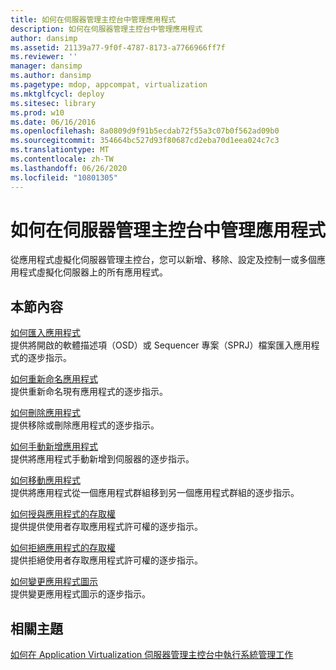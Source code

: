 ```yaml
---
title: 如何在伺服器管理主控台中管理應用程式
description: 如何在伺服器管理主控台中管理應用程式
author: dansimp
ms.assetid: 21139a77-9f0f-4787-8173-a7766966ff7f
ms.reviewer: ''
manager: dansimp
ms.author: dansimp
ms.pagetype: mdop, appcompat, virtualization
ms.mktglfcycl: deploy
ms.sitesec: library
ms.prod: w10
ms.date: 06/16/2016
ms.openlocfilehash: 8a0809d9f91b5ecdab72f55a3c07b0f562ad09b0
ms.sourcegitcommit: 354664bc527d93f80687cd2eba70d1eea024c7c3
ms.translationtype: MT
ms.contentlocale: zh-TW
ms.lasthandoff: 06/26/2020
ms.locfileid: "10801305"
---
```

# 如何在伺服器管理主控台中管理應用程式


從應用程式虛擬化伺服器管理主控台，您可以新增、移除、設定及控制一或多個應用程式虛擬化伺服器上的所有應用程式。

## 本節內容


<a href="" id="how-to-import-an-application"></a>[如何匯入應用程式](how-to-import-an-applicationserver.md)  
提供將開啟的軟體描述項（OSD）或 Sequencer 專案（SPRJ）檔案匯入應用程式的逐步指示。

<a href="" id="how-to-rename-an-application"></a>[如何重新命名應用程式](how-to-rename-an-application.md)  
提供重新命名現有應用程式的逐步指示。

<a href="" id="how-to-delete-an-application"></a>[如何刪除應用程式](how-to-delete-an-application-server.md)  
提供移除或刪除應用程式的逐步指示。

<a href="" id="how-to-manually-add-an-application"></a>[如何手動新增應用程式](how-to-manually-add-an-application.md)  
提供將應用程式手動新增到伺服器的逐步指示。

<a href="" id="how-to-move-an-application"></a>[如何移動應用程式](how-to-move-an-application.md)  
提供將應用程式從一個應用程式群組移到另一個應用程式群組的逐步指示。

<a href="" id="how-to-grant-access-to-an-application"></a>[如何授與應用程式的存取權](how-to-grant-access-to-an-application.md)  
提供提供使用者存取應用程式許可權的逐步指示。

<a href="" id="how-to-deny-access-to-an-application"></a>[如何拒絕應用程式的存取權](how-to-deny-access-to-an-application.md)  
提供拒絕使用者存取應用程式許可權的逐步指示。

<a href="" id="how-to-change-an-application-icon"></a>[如何變更應用程式圖示](how-to-change-an-application-iconserver.md)  
提供變更應用程式圖示的逐步指示。

## 相關主題


[如何在 Application Virtualization 伺服器管理主控台中執行系統管理工作](how-to-perform-administrative-tasks-in-the-application-virtualization-server-management-console.md)

 

 





